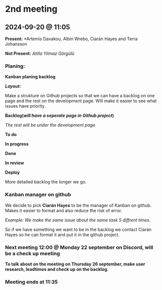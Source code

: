 # 2nd meeting 
## 2024-09-20 @ 11:05

**Present:**
*Artemis Davakou,
Albin Wrebo, 
Ciarán Hayes and
Terra Johansson

**Not Present:** 
*Atilla Yilmaz Görgülü*

### Planing:

**Kanban planing backlog**

***Layout:***

Make a strukture on Github projects so that we can have a backlog on one page and the rest on the development page. Will make it easier to see what issues have priority.

**Backlog(*will have a seperate page in Github project*)**

*The rest will be under the development page*

**To do**

**In progress**

**Done**

**In review**

**Deploy**

More detailed backlog the longer we go. 


### Kanban manager on github

We decide to pick **Ciarán Hayes** to be the manager of Kanban on github. Makes it easier to format and also reduce the risk of error.

 *Example: We make the same issue about the same task 5 diffrent times.* 
 
 So if we have something we want to be in the backlog we contact Ciarán Hayes so he can format it and put it in the github project.

### Next meeting 12:00 @ Monday 22 september on Discord, will be a check up meeting

**To talk about on the meeting on  Thursday 26 september, make user research, leadtimes and check up on the backlog.**

### Meeting ends at 11:35